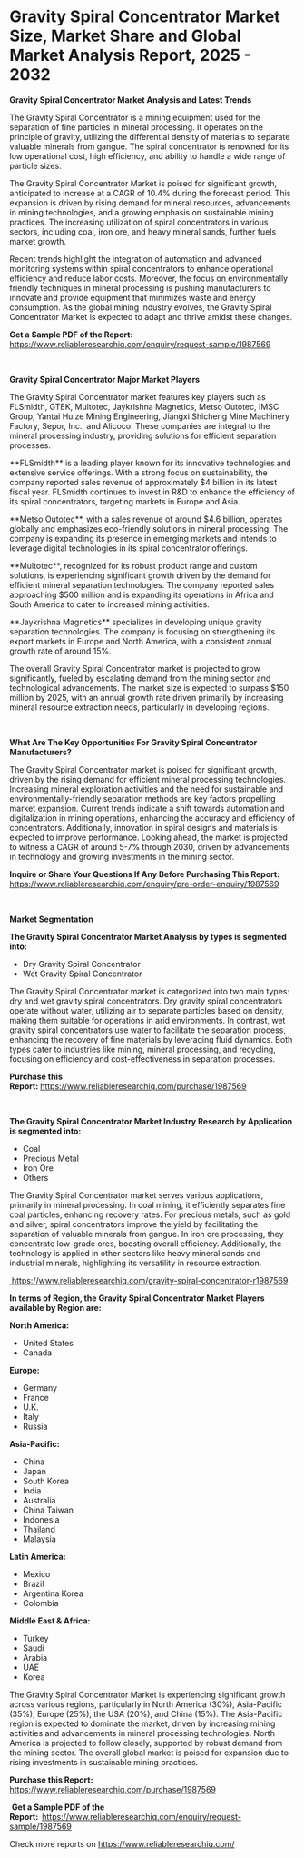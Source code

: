 <p><h1>Gravity Spiral Concentrator Market Size, Market Share and Global Market Analysis Report, 2025 - 2032</h1></p><p><strong>Gravity Spiral Concentrator Market Analysis and Latest Trends</strong></p>
<p><p>The Gravity Spiral Concentrator is a mining equipment used for the separation of fine particles in mineral processing. It operates on the principle of gravity, utilizing the differential density of materials to separate valuable minerals from gangue. The spiral concentrator is renowned for its low operational cost, high efficiency, and ability to handle a wide range of particle sizes.</p><p>The Gravity Spiral Concentrator Market is poised for significant growth, anticipated to increase at a CAGR of 10.4% during the forecast period. This expansion is driven by rising demand for mineral resources, advancements in mining technologies, and a growing emphasis on sustainable mining practices. The increasing utilization of spiral concentrators in various sectors, including coal, iron ore, and heavy mineral sands, further fuels market growth.</p><p>Recent trends highlight the integration of automation and advanced monitoring systems within spiral concentrators to enhance operational efficiency and reduce labor costs. Moreover, the focus on environmentally friendly techniques in mineral processing is pushing manufacturers to innovate and provide equipment that minimizes waste and energy consumption. As the global mining industry evolves, the Gravity Spiral Concentrator Market is expected to adapt and thrive amidst these changes.</p></p>
<p><strong>Get a Sample PDF of the Report:&nbsp;</strong> <a href="https://www.reliableresearchiq.com/enquiry/request-sample/1987569?utm_campaign=2224&utm_medium=2&utm_source=Github&utm_content=ia&utm_term=20022025&utm_id=gravity-spiral-concentrator">https://www.reliableresearchiq.com/enquiry/request-sample/1987569</a></p>
<p>&nbsp;</p>
<p><strong>Gravity Spiral Concentrator Major Market Players</strong></p>
<p><p>The Gravity Spiral Concentrator market features key players such as FLSmidth, GTEK, Multotec, Jaykrishna Magnetics, Metso Outotec, IMSC Group, Yantai Huize Mining Engineering, Jiangxi Shicheng Mine Machinery Factory, Sepor, Inc., and Alicoco. These companies are integral to the mineral processing industry, providing solutions for efficient separation processes.</p><p>**FLSmidth** is a leading player known for its innovative technologies and extensive service offerings. With a strong focus on sustainability, the company reported sales revenue of approximately $4 billion in its latest fiscal year. FLSmidth continues to invest in R&D to enhance the efficiency of its spiral concentrators, targeting markets in Europe and Asia.</p><p>**Metso Outotec**, with a sales revenue of around $4.6 billion, operates globally and emphasizes eco-friendly solutions in mineral processing. The company is expanding its presence in emerging markets and intends to leverage digital technologies in its spiral concentrator offerings.</p><p>**Multotec**, recognized for its robust product range and custom solutions, is experiencing significant growth driven by the demand for efficient mineral separation technologies. The company reported sales approaching $500 million and is expanding its operations in Africa and South America to cater to increased mining activities.</p><p>**Jaykrishna Magnetics** specializes in developing unique gravity separation technologies. The company is focusing on strengthening its export markets in Europe and North America, with a consistent annual growth rate of around 15%.</p><p>The overall Gravity Spiral Concentrator market is projected to grow significantly, fueled by escalating demand from the mining sector and technological advancements. The market size is expected to surpass $150 million by 2025, with an annual growth rate driven primarily by increasing mineral resource extraction needs, particularly in developing regions.</p></p>
<p>&nbsp;</p>
<p><strong>What Are The Key Opportunities For Gravity Spiral Concentrator Manufacturers?</strong></p>
<p><p>The Gravity Spiral Concentrator market is poised for significant growth, driven by the rising demand for efficient mineral processing technologies. Increasing mineral exploration activities and the need for sustainable and environmentally-friendly separation methods are key factors propelling market expansion. Current trends indicate a shift towards automation and digitalization in mining operations, enhancing the accuracy and efficiency of concentrators. Additionally, innovation in spiral designs and materials is expected to improve performance. Looking ahead, the market is projected to witness a CAGR of around 5-7% through 2030, driven by advancements in technology and growing investments in the mining sector.</p></p>
<p><strong>Inquire or Share Your Questions If Any Before Purchasing This Report:</strong> <a href="https://www.reliableresearchiq.com/enquiry/pre-order-enquiry/1987569?utm_campaign=2224&utm_medium=2&utm_source=Github&utm_content=ia&utm_term=20022025&utm_id=gravity-spiral-concentrator">https://www.reliableresearchiq.com/enquiry/pre-order-enquiry/1987569</a></p>
<p>&nbsp;</p>
<p><strong>Market Segmentation</strong></p>
<p><strong>The Gravity Spiral Concentrator Market Analysis by types is segmented into:</strong></p>
<p><ul><li>Dry Gravity Spiral Concentrator</li><li>Wet Gravity Spiral Concentrator</li></ul></p>
<p><p>The Gravity Spiral Concentrator market is categorized into two main types: dry and wet gravity spiral concentrators. Dry gravity spiral concentrators operate without water, utilizing air to separate particles based on density, making them suitable for operations in arid environments. In contrast, wet gravity spiral concentrators use water to facilitate the separation process, enhancing the recovery of fine materials by leveraging fluid dynamics. Both types cater to industries like mining, mineral processing, and recycling, focusing on efficiency and cost-effectiveness in separation processes.</p></p>
<p><strong>Purchase this Report:&nbsp;</strong><a href="https://www.reliableresearchiq.com/purchase/1987569?utm_campaign=2224&utm_medium=2&utm_source=Github&utm_content=ia&utm_term=20022025&utm_id=gravity-spiral-concentrator">https://www.reliableresearchiq.com/purchase/1987569</a></p>
<p>&nbsp;</p>
<p><strong>The Gravity Spiral Concentrator Market Industry Research by Application is segmented into:</strong></p>
<p><ul><li>Coal</li><li>Precious Metal</li><li>Iron Ore</li><li>Others</li></ul></p>
<p><p>The Gravity Spiral Concentrator market serves various applications, primarily in mineral processing. In coal mining, it efficiently separates fine coal particles, enhancing recovery rates. For precious metals, such as gold and silver, spiral concentrators improve the yield by facilitating the separation of valuable minerals from gangue. In iron ore processing, they concentrate low-grade ores, boosting overall efficiency. Additionally, the technology is applied in other sectors like heavy mineral sands and industrial minerals, highlighting its versatility in resource extraction.</p></p>
<p><a href="https://www.reliableresearchiq.com/gravity-spiral-concentrator-r1987569?utm_campaign=2224&utm_medium=2&utm_source=Github&utm_content=ia&utm_term=20022025&utm_id=gravity-spiral-concentrator">&nbsp;https://www.reliableresearchiq.com/gravity-spiral-concentrator-r1987569</a></p>
<p><strong>In terms of Region, the Gravity Spiral Concentrator Market Players available by Region are:</strong></p>
<p>
    <p> <strong> North America: </strong>
        <ul>
            <li>United States</li>
            <li>Canada</li>
        </ul>
        </p> 
    <p> <strong> Europe: </strong>
        <ul>
            <li>Germany</li>
            <li>France</li>
            <li>U.K.</li>
            <li>Italy</li>
            <li>Russia</li>
        </ul>
        </p> 
    <p> <strong> Asia-Pacific: </strong>
        <ul>
            <li>China</li>
            <li>Japan</li>
            <li>South Korea</li>
            <li>India</li>
            <li>Australia</li>
            <li>China Taiwan</li>
            <li>Indonesia</li>
            <li>Thailand</li>
            <li>Malaysia</li>
        </ul>
        </p> 
    <p> <strong> Latin America: </strong>
        <ul>
            <li>Mexico</li>
            <li>Brazil</li>
            <li>Argentina Korea</li>
            <li>Colombia</li>
        </ul>
        </p> 
    <p> <strong> Middle East & Africa: </strong>
        <ul>
            <li>Turkey</li>
            <li>Saudi</li>
            <li>Arabia</li>
            <li>UAE</li>
            <li>Korea</li>
        </ul>
    </p>
    </p>
<p><p>The Gravity Spiral Concentrator Market is experiencing significant growth across various regions, particularly in North America (30%), Asia-Pacific (35%), Europe (25%), the USA (20%), and China (15%). The Asia-Pacific region is expected to dominate the market, driven by increasing mining activities and advancements in mineral processing technologies. North America is projected to follow closely, supported by robust demand from the mining sector. The overall global market is poised for expansion due to rising investments in sustainable mining practices.</p></p>
<p><strong>Purchase this Report: </strong><a href="https://www.reliableresearchiq.com/purchase/1987569?utm_campaign=2224&utm_medium=2&utm_source=Github&utm_content=ia&utm_term=20022025&utm_id=gravity-spiral-concentrator">https://www.reliableresearchiq.com/purchase/1987569</a></p>
<p>&nbsp;<strong>Get a Sample PDF of the Report:&nbsp;&nbsp;</strong><a href="https://www.reliableresearchiq.com/enquiry/request-sample/1987569?utm_campaign=2224&utm_medium=2&utm_source=Github&utm_content=ia&utm_term=20022025&utm_id=gravity-spiral-concentrator">https://www.reliableresearchiq.com/enquiry/request-sample/1987569</a></p>
<p><strong></strong></p>
<p>Check more reports on <a href="https://www.reliableresearchiq.com/?utm_campaign=2224&utm_medium=2&utm_source=Github&utm_content=ia&utm_term=20022025&utm_id=gravity-spiral-concentrator">https://www.reliableresearchiq.com/</a></p>